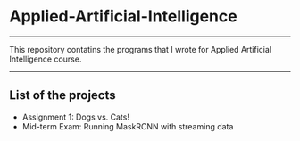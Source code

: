 # Applied-Artificial-Intelligence
-----------

This repository contatins the programs that I wrote for Applied Artificial Intelligence course.

-----------
## List of the projects

- Assignment 1: Dogs vs. Cats!
- Mid-term Exam: Running MaskRCNN with streaming data

